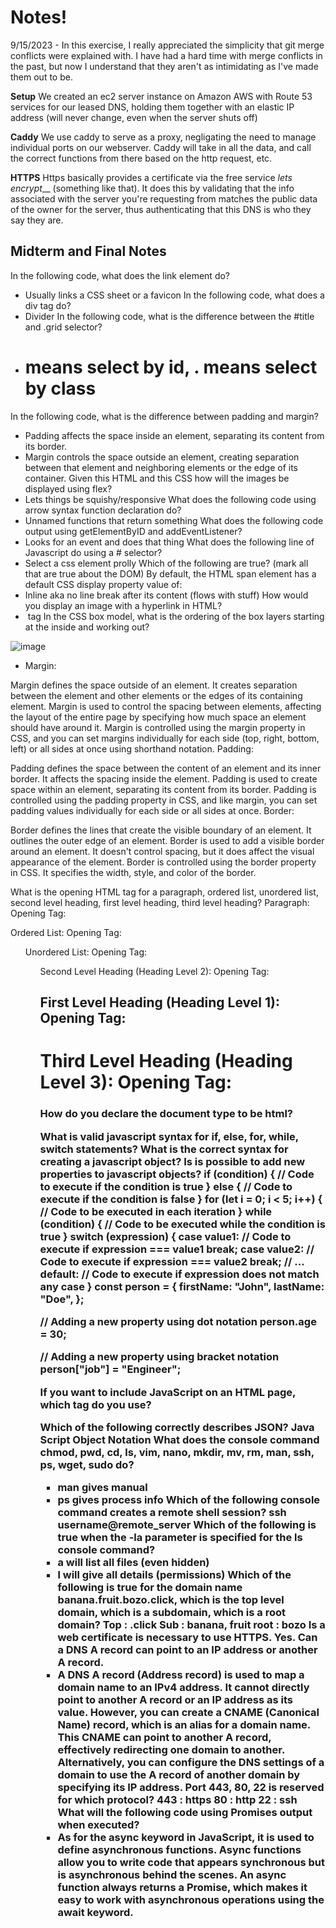# Notes!
9/15/2023 - In this exercise, I really appreciated the simplicity that git merge conflicts were explained with. I have had a hard time with merge conflicts in the past, but now I understand that they aren't as intimidating as I've made them out to be.

**Setup**
We created an ec2 server instance on Amazon AWS with Route 53 services for our leased DNS, holding them together with an elastic IP address (will never change, even when the server shuts off)

**Caddy**
We use caddy to serve as a proxy, negligating the need to manage individual ports on our webserver. Caddy will take in all the data, and call the correct functions from there based on the http request, etc.

**HTTPS**
Https basically provides a certificate via the free service _lets encrypt___ (something like that). It does this by validating that the info associated with the server you're requesting from matches the public data of the owner for the server, thus authenticating that this DNS is who they say they are.



## Midterm and Final Notes
In the following code, what does the link element do?
- Usually links a CSS sheet or a favicon
In the following code,  what does a div tag do?
- Divider
In the following code, what is the difference between the #title and .grid selector?
- # means select by id, . means select by class
In the following code, what is the difference between padding and margin?
- Padding affects the space inside an element, separating its content from its border.
- Margin controls the space outside an element, creating separation between that element and neighboring elements or the edge of its container.
Given this HTML and this CSS how will the images be displayed using flex?
- Lets things be squishy/responsive
What does the following code using arrow syntax function declaration do?
- Unnamed functions that return something
What does the following code output using getElementByID and addEventListener?
- Looks for an event and does that thing
What does the following line of Javascript do using a # selector?
- Select a css element prolly
Which of the following are true? (mark all that are true about the DOM)
By default, the HTML span element has a default CSS display property value of:
- Inline aka no line break after its content (flows with stuff)
How would you display an image with a hyperlink in HTML?
- <img> tag
In the CSS box model, what is the ordering of the box layers starting at the inside and working out?

![image](https://github.com/Chaser2143/SnatchSolutions/assets/105551586/a2421118-daee-4f75-a25e-c24e34f5245b)

- Margin:

Margin defines the space outside of an element. It creates separation between the element and other elements or the edges of its containing element.
Margin is used to control the spacing between elements, affecting the layout of the entire page by specifying how much space an element should have around it.
Margin is controlled using the margin property in CSS, and you can set margins individually for each side (top, right, bottom, left) or all sides at once using shorthand notation.
Padding:

Padding defines the space between the content of an element and its inner border. It affects the spacing inside the element.
Padding is used to create space within an element, separating its content from its border.
Padding is controlled using the padding property in CSS, and like margin, you can set padding values individually for each side or all sides at once.
Border:

Border defines the lines that create the visible boundary of an element. It outlines the outer edge of an element.
Border is used to add a visible border around an element. It doesn't control spacing, but it does affect the visual appearance of the element.
Border is controlled using the border property in CSS. It specifies the width, style, and color of the border.

What is the opening HTML tag for a paragraph, ordered list, unordered list, second level heading, first level heading, third level heading?
Paragraph:
  Opening Tag: <p>
Ordered List:
  Opening Tag: <ol>
Unordered List:
  Opening Tag: <ul>
Second Level Heading (Heading Level 2):
  Opening Tag: <h2>
First Level Heading (Heading Level 1):
  Opening Tag: <h1>
Third Level Heading (Heading Level 3):
  Opening Tag: <h3>

How do you declare the document type to be html?
  <!DOCTYPE html>
What is valid javascript syntax for if, else, for, while, switch statements?
What is the correct syntax for creating a javascript object?
Is is possible to add new properties to javascript objects?
  if (condition) {
    // Code to execute if the condition is true
  } else {
    // Code to execute if the condition is false
  }
  for (let i = 0; i < 5; i++) {
  // Code to be executed in each iteration
  }
  while (condition) {
  // Code to be executed while the condition is true
  }
  switch (expression) {
  case value1:
    // Code to execute if expression === value1
    break;
  case value2:
    // Code to execute if expression === value2
    break;
  // ...
  default:
    // Code to execute if expression does not match any case
  }
  const person = {
  firstName: "John",
  lastName: "Doe",
};

  // Adding a new property using dot notation
  person.age = 30;
  
  // Adding a new property using bracket notation
  person["job"] = "Engineer";

If you want to include JavaScript on an HTML page, which tag do you use?
<script></script>
Which of the following correctly describes JSON?
Java Script Object Notation
What does the console command chmod, pwd, cd, ls, vim, nano, mkdir, mv, rm, man, ssh, ps, wget, sudo  do?
- man gives manual
- ps gives process info
Which of the following console command creates a remote shell session?
ssh username@remote_server
Which of the following is true when the -la parameter is specified for the ls console command?
- a will list all files (even hidden)
- l will give all details (permissions)
Which of the following is true for the domain name banana.fruit.bozo.click, which is the top level domain, which is a subdomain, which is a root domain?
  Top : .click
  Sub : banana, fruit
  root : bozo
Is a web certificate is necessary to use HTTPS. Yes.
Can a DNS A record can point to an IP address or another A record.
- A DNS A record (Address record) is used to map a domain name to an IPv4 address. It cannot directly point to another A record or an IP address as its value. However, you can create a CNAME (Canonical Name) record, which is an alias for a domain name. This CNAME can point to another A record, effectively redirecting one domain to another. Alternatively, you can configure the DNS settings of a domain to use the A record of another domain by specifying its IP address.
Port 443, 80, 22 is reserved for which protocol?
443 : https
80 : http
22 : ssh
What will the following code using Promises output when executed?
- As for the async keyword in JavaScript, it is used to define asynchronous functions. Async functions allow you to write code that appears synchronous but is asynchronous behind the scenes. An async function always returns a Promise, which makes it easy to work with asynchronous operations using the await keyword.
